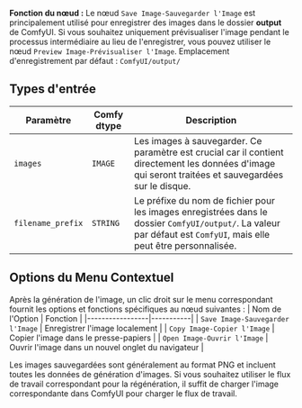
**Fonction du nœud :** Le nœud `Save Image-Sauvegarder l'Image` est principalement utilisé pour enregistrer des images dans le dossier **output** de ComfyUI. Si vous souhaitez uniquement prévisualiser l'image pendant le processus intermédiaire au lieu de l'enregistrer, vous pouvez utiliser le nœud `Preview Image-Prévisualiser l'Image`.
Emplacement d'enregistrement par défaut : `ComfyUI/output/`

## Types d'entrée

| Paramètre | Comfy dtype | Description |
|-----------|-------------|-------------|
| `images` | `IMAGE` | Les images à sauvegarder. Ce paramètre est crucial car il contient directement les données d'image qui seront traitées et sauvegardées sur le disque. |
| `filename_prefix` | `STRING` | Le préfixe du nom de fichier pour les images enregistrées dans le dossier `ComfyUI/output/`. La valeur par défaut est `ComfyUI`, mais elle peut être personnalisée. |

## Options du Menu Contextuel

Après la génération de l'image, un clic droit sur le menu correspondant fournit les options et fonctions spécifiques au nœud suivantes :
| Nom de l'Option | Fonction |
|-----------------|-----------|
| `Save Image-Sauvegarder l'Image` | Enregistrer l'image localement |
| `Copy Image-Copier l'Image` | Copier l'image dans le presse-papiers |
| `Open Image-Ouvrir l'Image` | Ouvrir l'image dans un nouvel onglet du navigateur |

Les images sauvegardées sont généralement au format PNG et incluent toutes les données de génération d'images. Si vous souhaitez utiliser le flux de travail correspondant pour la régénération, il suffit de charger l'image correspondante dans ComfyUI pour charger le flux de travail.